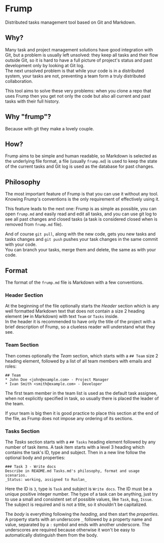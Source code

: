 # Frump

Distributed tasks management tool based on Git and Markdown.

## Why?

Many task and project management solutions have good integration with Git,
but a problem is usually left unsolved: they keep all tasks and their flow
outside Git, so it is hard to have a full picture of project's status and past
development only by looking at Git log.  
The next unsolved problem is that while your code is in a distributed system,
your tasks are not, preventing a team form a truly distributed collaboration.  

This tool aims to solve these very problems: when you clone a repo that uses 
Frump then you get not only the code but also all current and past tasks 
with their full history.

## Why "frump"?

Because with git they make a lovely couple.

## How?

Frump aims to be simple and human readable, so Markdown is selected as the
underlying file format, a file (usually `frump.md`) is used to keep the state
of the current tasks and Git log is used as the database for past changes.

## Philosophy

The most important feature of Frump is that you can use it without any tool.
Knowing Frump's conventions is the only requirement of effectively using it.

This feature leads to the next one: Frump is as simple as possible, you can
open `frump.md` and easily read and edit all tasks, and you can use git log
to see all past changes and closed tasks (a task is considered closed when
is removed from `frump.md` file).  

And of course `git pull`, along with the new code, gets you new tasks and tasks
changes and `git push` pushes your task changes in the same commit with your
code.  
You can branch your tasks, merge them and delete, the same as with your code. 

## Format

The format of the `frump.md` file is Markdown with a few conventions.

### Header Section

At the beginning of the file optionally starts the _Header_ section which is
any well formatted Markdown text that does not contain a size 2 heading element
(`##` in Markdown) with text `Team` or `Tasks` inside.  
In the header it is recommended to have only the title of the project with a 
brief description of Frump, so a clueless reader will understand what they see.

### Team Section

Then comes optionally the _Team_ section, which starts with a `## Team` size 2 
heading element, followed by a list of all team members with emails and roles:
```
## Team
* John Doe <john@example.com> - Project Manager
* Ivan Smith <smith@example.com> - Developer
```
The first team member in the team list is used as the default task assignee,
when not explicitly specified in task, so usually there is placed the leader
of the team.  

If your team is big then it is good practice to place this section at the end
of the file, as Frump does not impose any ordering of its sections.

### Tasks Section

The _Tasks_ section starts with a `## Tasks` heading element followed by any
number of task items. A task item starts with a level 3 heading which contains
the task's ID, type and subject. Then in a new line follow the optional body
and properties:
```
### Task 3 - Write docs
Describe in README.md Tasks.md's philosophy, format and usage scenarios.  
_Status: working, assigned to Ruslan_
```
Here the ID is `3`, type is `Task` and subject is `Write docs`. The ID must be
a unique positive integer number. The type of a task can be anything, just try
to use a small and consistent set of possible values, like `Task`, `Bug`,
`Issue`. The subject is required and is not a title, so it shouldn't be
capitalized.  

The _body_ is everything following the _heading_, and then start the
_properties_. A property starts with an underscore `_` followed by a property
name and value, separated by a `:` symbol and ends with another underscore.
The underscores are required because otherwise it won't be easy to
automatically distinguish them from the body.

